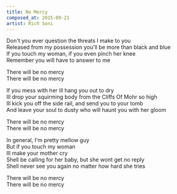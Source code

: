 ```yaml
---
title: No Mercy
composed_at: 2015-09-21
artist: Rich Soni
---
```


Don't you ever question the threats I make to you  
Released from my possession you'll  be more than black and blue  
If you touch my woman, if you even pinch her knee  
Remember you will have to answer to me  

There will be no mercy  
There will be no mercy  

If you mess with her ill hang you out to dry  
Ill drop your squirming body from the Cliffs Of Mohr so high  
Ill kick you off the side rail, and send you to your tomb  
And leave your soul to dusty who will haunt you with her gloom  

There will be no mercy  
There will be no mercy  

In general, I'm pretty mellow guy  
But if you touch my woman  
Ill make your mother cry  
Shell be calling for her baby, but she wont get no reply  
Shell never see you again no matter how hard she tries  


There will be no mercy  
There will be no mercy  

